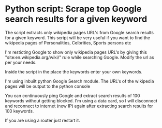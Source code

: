 Python script: Scrape top Google search results for a given keyword
======
The script extracts only wikipedia pages URL's from Google search results for a given keyword. This script will be very useful if 
you want to find the wikipedia pages of Personalities, Celbrities, Sports persons etc

I'm resticting Google to show only wikipedia pages URL's by giving this "site:en.wikipedia.org/wiki/" rule while 
searching Google. Modify the url as per your needs.

Inside the script in the place the keywords enter your own keywords.

I'm using inbuilt python Google Search module. The URL's of the wikipedia pages will be output to the python console

You can continuously ping Google and extract search results of 100 keywords without getting blocked. 
I'm using a data card, so I will disconnect and reconnect to internet (new IP) again after extracting search results for 100 keywords.

If you are using a router just restart it.
